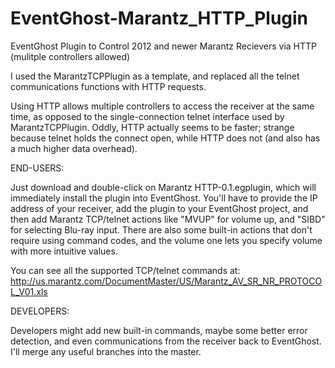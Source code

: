 # EventGhost-Marantz_HTTP_Plugin
EventGhost Plugin to Control 2012 and newer Marantz Recievers via HTTP (mulitple controllers allowed)

I used the MarantzTCPPlugin as a template, and replaced all the telnet communications functions with HTTP requests.

Using HTTP allows multiple controllers to access the receiver at the same time, as opposed to the single-connection telnet interface used by MarantzTCPPlugin. Oddly, HTTP actually seems to be faster; strange because telnet holds the connect open, while HTTP does not (and also has a much higher data overhead).

END-USERS:

Just download and double-click on Marantz HTTP-0.1.egplugin, which will immediately install the plugin into EventGhost.  You'll have to provide the IP address of your receiver, add the plugin to your EventGhost project, and then add Marantz TCP/telnet actions like "MVUP" for volume up, and "SIBD" for selecting Blu-ray input. There are also some built-in actions that don't require using command codes, and the volume one lets you specify volume with more intuitive values.

You can see all the supported TCP/telnet commands at: http://us.marantz.com/DocumentMaster/US/Marantz_AV_SR_NR_PROTOCOL_V01.xls

DEVELOPERS:

Developers might add new built-in commands, maybe some better error detection, and even communications from the receiver back to EventGhost. I'll merge any useful branches into the master.
